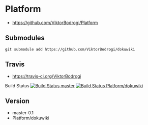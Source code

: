# Platform

* https://github.com/ViktorBodrogi/Platform

## Submodules

    git submodule add https://github.com/ViktorBodrogi/dokuwiki

## Travis

- https://travis-ci.org/ViktorBodrogi

Build Status
[![Build Status master](https://travis-ci.org/ViktorBodrogi/Platform.svg?branch=master)](https://travis-ci.org/ViktorBodrogi/Platform)
[![Build Status Platform/dokuwiki](https://travis-ci.org/ViktorBodrogi/Platform.svg?branch=Platform%2Fdokuwiki)](https://travis-ci.org/ViktorBodrogi/Platform)

## Version

* master-0.1
* Platform/dokuwiki
